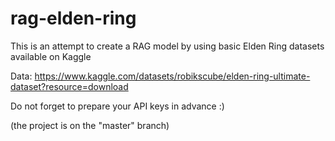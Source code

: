 # rag-elden-ring
This is an attempt to create a RAG model by using basic Elden Ring datasets available on Kaggle

Data: https://www.kaggle.com/datasets/robikscube/elden-ring-ultimate-dataset?resource=download

Do not forget to prepare your API keys in advance :)

(the project is on the "master" branch)
